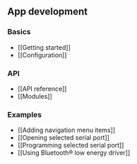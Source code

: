 ## App development

### Basics

* [[Getting started]]
* [[Configuration]]

### API

* [[API reference]]
* [[Modules]]

### Examples

* [[Adding navigation menu items]]
* [[Opening selected serial port]]
* [[Programming selected serial port]]
* [[Using Bluetooth® low energy driver]]